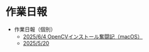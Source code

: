 # 作業日報

- 作業日報（個別）
  - [2025/6/4 OpenCVインストール奮闘記（macOS）](daily/2025-6-4-opencv-setup-diary.md)
  - [2025/5/20](daily/2025-05-20.md)
